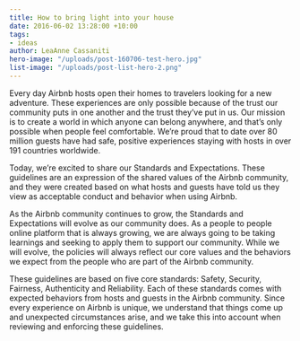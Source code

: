 ```yaml
---
title: How to bring light into your house
date: 2016-06-02 13:28:00 +10:00
tags:
- ideas
author: LeaAnne Cassaniti
hero-image: "/uploads/post-160706-test-hero.jpg"
list-image: "/uploads/post-list-hero-2.png"
---
```


Every day Airbnb hosts open their homes to travelers looking for a new adventure. These experiences are only possible because of the trust our community puts in one another and the trust they’ve put in us. Our mission is to create a world in which anyone can belong anywhere, and that’s only possible when people feel comfortable. We’re proud that to date over 80 million guests have had safe, positive experiences staying with hosts in over 191 countries worldwide.

Today, we’re excited to share our Standards and Expectations. These guidelines are an expression of the shared values of the Airbnb community, and they were created based on what hosts and guests have told us they view as acceptable conduct and behavior when using Airbnb.

As the Airbnb community continues to grow, the Standards and Expectations will evolve as our community does. As a people to people online platform that is always growing, we are always going to be taking learnings and seeking to apply them to support our community. While we will evolve, the policies will always reflect our core values and the behaviors we expect from the people who are part of the Airbnb community.

These guidelines are based on five core standards: Safety, Security, Fairness, Authenticity and Reliability. Each of these standards comes with expected behaviors from hosts and guests in the Airbnb community. Since every experience on Airbnb is unique, we understand that things come up and unexpected circumstances arise, and we take this into account when reviewing and enforcing these guidelines.
